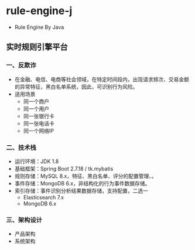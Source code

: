 # rule-engine-j
   - Rule Engine By Java
## 实时规则引擎平台
### 一、反欺诈
   - 在金融、电信、电商等社会领域，在特定时间段内，出现请求频次、交易金额的异常特征，黑白名单系统，因此，可识别行为风险。
   - 适用场景
      - 同一个商户
      - 同一个用户
      - 同一张银行卡
      - 同一张电话卡
      - 同一个网络IP
### 二、技术栈
   - 运行环境：JDK 1.8
   - 基础框架：Spring Boot 2.7.18 / tk.mybatis
   - 规则存储：MySQL 8.x，特征、黑白名单、评分的配置管理、。
   - 事件存储：MongoDB 6.x，非结构化的行为事件数据存储。
   - 索引存储：事件识别分析结果数据存储，支持配置，二选一
      - Elasticsearch 7.x
      - MongoDB 6.x
### 三、架构设计
   - 产品架构
   - 系统架构

